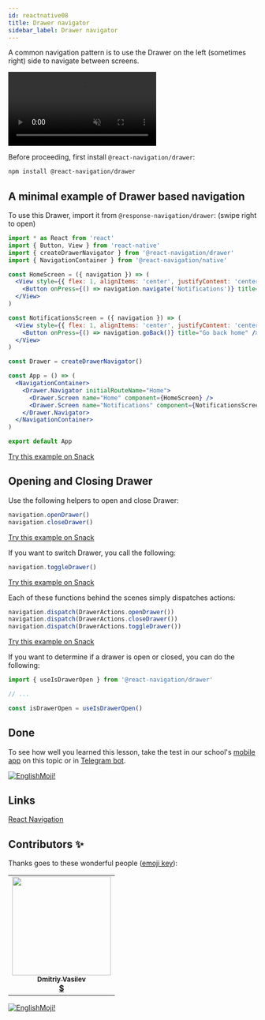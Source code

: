 ```yaml
---
id: reactnative08
title: Drawer navigator
sidebar_label: Drawer navigator
---
```


A common navigation pattern is to use the Drawer on the left (sometimes right) side to navigate between screens.


<div style={{ display: 'flex', margin: '16px 0' }}>
  <video playsInline autoPlay muted loop>
    <source src="https://reactnavigation.org/assets/navigators/drawer/drawer.mov" />
  </video>
</div>

Before proceeding, first install `@react-navigation/drawer`:

```bash npm2yarn
npm install @react-navigation/drawer
```

## A minimal example of Drawer based navigation
To use this Drawer, import it from `@response-navigation/drawer`: (swipe right to open)

```jsx
import * as React from 'react'
import { Button, View } from 'react-native'
import { createDrawerNavigator } from '@react-navigation/drawer'
import { NavigationContainer } from '@react-navigation/native'

const HomeScreen = ({ navigation }) => (
  <View style={{ flex: 1, alignItems: 'center', justifyContent: 'center' }}>
    <Button onPress={() => navigation.navigate('Notifications')} title="Go to notifications" />
  </View>
)

const NotificationsScreen = ({ navigation }) => (
  <View style={{ flex: 1, alignItems: 'center', justifyContent: 'center' }}>
    <Button onPress={() => navigation.goBack()} title="Go back home" />
  </View>
)

const Drawer = createDrawerNavigator()

const App = () => (
  <NavigationContainer>
    <Drawer.Navigator initialRouteName="Home">
      <Drawer.Screen name="Home" component={HomeScreen} />
      <Drawer.Screen name="Notifications" component={NotificationsScreen} />
    </Drawer.Navigator>
  </NavigationContainer>
)

export default App
```

[Try this example on Snack](https://snack.expo.io/?platform=android&name=Tab%20navigation%20%7C%20React%20Navigation&dependencies=%40expo%2Fvector-icons%40*%2C%40react-native-community%2Fmasked-view%40*%2C%40react-navigation%2Fbottom-tabs%40%5E5.8.0%2C%40react-navigation%2Fdrawer%40%5E5.9.0%2C%40react-navigation%2Fmaterial-bottom-tabs%40%5E5.2.16%2C%40react-navigation%2Fmaterial-top-tabs%40%5E5.2.16%2C%40react-navigation%2Fnative%40%5E5.7.3%2C%40react-navigation%2Fstack%40%5E5.9.0%2Creact-native-paper%40%5E4.0.1%2Creact-native-reanimated%40*%2Creact-native-safe-area-context%40*%2Creact-native-gesture-handler%40*%2Creact-native-screens%40*%2Creact-native-tab-view%40%5E2.15.1&hideQueryParams=true&sourceUrl=https%3A%2F%2Freactnavigation.org%2Fexamples%2F5.x%2Fdrawer-based-navigation.js)

## Opening and Closing Drawer
Use the following helpers to open and close Drawer:

```jsx
navigation.openDrawer()
navigation.closeDrawer()
```

[Try this example on Snack](https://snack.expo.io/?platform=android&name=Tab%20navigation%20%7C%20React%20Navigation&dependencies=%40expo%2Fvector-icons%40*%2C%40react-native-community%2Fmasked-view%40*%2C%40react-navigation%2Fbottom-tabs%40%5E5.8.0%2C%40react-navigation%2Fdrawer%40%5E5.9.0%2C%40react-navigation%2Fmaterial-bottom-tabs%40%5E5.2.16%2C%40react-navigation%2Fmaterial-top-tabs%40%5E5.2.16%2C%40react-navigation%2Fnative%40%5E5.7.3%2C%40react-navigation%2Fstack%40%5E5.9.0%2Creact-native-paper%40%5E4.0.1%2Creact-native-reanimated%40*%2Creact-native-safe-area-context%40*%2Creact-native-gesture-handler%40*%2Creact-native-screens%40*%2Creact-native-tab-view%40%5E2.15.1&hideQueryParams=true&sourceUrl=https%3A%2F%2Freactnavigation.org%2Fexamples%2F5.x%2Fdrawer-open-close-toggle.js)

If you want to switch Drawer, you call the following:

```jsx
navigation.toggleDrawer()
```

[Try this example on Snack](https://snack.expo.io/?platform=android&name=Tab%20navigation%20%7C%20React%20Navigation&dependencies=%40expo%2Fvector-icons%40*%2C%40react-native-community%2Fmasked-view%40*%2C%40react-navigation%2Fbottom-tabs%40%5E5.8.0%2C%40react-navigation%2Fdrawer%40%5E5.9.0%2C%40react-navigation%2Fmaterial-bottom-tabs%40%5E5.2.16%2C%40react-navigation%2Fmaterial-top-tabs%40%5E5.2.16%2C%40react-navigation%2Fnative%40%5E5.7.3%2C%40react-navigation%2Fstack%40%5E5.9.0%2Creact-native-paper%40%5E4.0.1%2Creact-native-reanimated%40*%2Creact-native-safe-area-context%40*%2Creact-native-gesture-handler%40*%2Creact-native-screens%40*%2Creact-native-tab-view%40%5E2.15.1&hideQueryParams=true&sourceUrl=https%3A%2F%2Freactnavigation.org%2Fexamples%2F5.x%2Fdrawer-open-close-toggle.js)

Each of these functions behind the scenes simply dispatches actions:

```jsx
navigation.dispatch(DrawerActions.openDrawer())
navigation.dispatch(DrawerActions.closeDrawer())
navigation.dispatch(DrawerActions.toggleDrawer())
```

[Try this example on Snack](https://snack.expo.io/?platform=android&name=Tab%20navigation%20%7C%20React%20Navigation&dependencies=%40expo%2Fvector-icons%40*%2C%40react-native-community%2Fmasked-view%40*%2C%40react-navigation%2Fbottom-tabs%40%5E5.8.0%2C%40react-navigation%2Fdrawer%40%5E5.9.0%2C%40react-navigation%2Fmaterial-bottom-tabs%40%5E5.2.16%2C%40react-navigation%2Fmaterial-top-tabs%40%5E5.2.16%2C%40react-navigation%2Fnative%40%5E5.7.3%2C%40react-navigation%2Fstack%40%5E5.9.0%2Creact-native-paper%40%5E4.0.1%2Creact-native-reanimated%40*%2Creact-native-safe-area-context%40*%2Creact-native-gesture-handler%40*%2Creact-native-screens%40*%2Creact-native-tab-view%40%5E2.15.1&hideQueryParams=true&sourceUrl=https%3A%2F%2Freactnavigation.org%2Fexamples%2F5.x%2Fdrawer-dispatch.js)

If you want to determine if a drawer is open or closed, you can do the following:

```jsx
import { useIsDrawerOpen } from '@react-navigation/drawer'

// ...

const isDrawerOpen = useIsDrawerOpen()
```

## Done 

To see how well you learned this lesson, take the test in our school's [mobile app](http://onelink.to/njhc95) on this topic or in [Telegram bot](https://t.me/javascriptcamp_bot).


[![EnglishMoji!](/img/logo/englishmoji.png)](https://apps.apple.com/kz/app/englishmoji/id6450254885)

## Links

[React Navigation](https://reactnavigation.org/docs/tab-based-navigation)

## Contributors ✨

Thanks goes to these wonderful people ([emoji key](https://allcontributors.org/docs/en/emoji-key)):

<table>
  <tr>
    <td align="center"><a href="https://fullstackserverless.github.io/"><img src="https://avatars0.githubusercontent.com/u/6774813?v=4?s=200" width="200px;" alt=""/><br /><sub><b>Dmitriy Vasilev</b></sub></a><br /> <a href="https://github.com/gHashTag/react-native-village/commits?author=gHashTag" title="Documentation">  💲</a></td>
  </tr>
</table>

[![EnglishMoji!](/img/logo/englishmoji.png)](https://apps.apple.com/kz/app/englishmoji/id6450254885)
